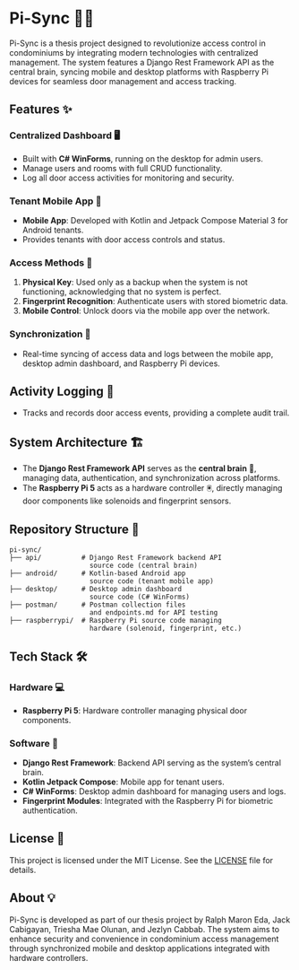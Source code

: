 # Pi-Sync 🏢🔐

Pi-Sync is a thesis project designed to revolutionize access control in condominiums by integrating modern technologies with centralized management. The system features a Django Rest Framework API as the central brain, syncing mobile and desktop platforms with Raspberry Pi devices for seamless door management and access tracking.

## Features ✨

### Centralized Dashboard 🖥️

- Built with **C# WinForms**, running on the desktop for admin users.
- Manage users and rooms with full CRUD functionality.
- Log all door access activities for monitoring and security.

### Tenant Mobile App 📱

- **Mobile App**: Developed with Kotlin and Jetpack Compose Material 3 for Android tenants.
- Provides tenants with door access controls and status.

### Access Methods 🔑

1. **Physical Key**: Used only as a backup when the system is not functioning, acknowledging that no system is perfect.
2. **Fingerprint Recognition**: Authenticate users with stored biometric data.
3. **Mobile Control**: Unlock doors via the mobile app over the network.

### Synchronization 🔄

- Real-time syncing of access data and logs between the mobile app, desktop admin dashboard, and Raspberry Pi devices.

## Activity Logging 📝

- Tracks and records door access events, providing a complete audit trail.

## System Architecture 🏗️

- The **Django Rest Framework API** serves as the **central brain** 🧠, managing data, authentication, and synchronization across platforms.
- The **Raspberry Pi 5** acts as a hardware controller 🖲️, directly managing door components like solenoids and fingerprint sensors.

## Repository Structure 📂

```
pi-sync/
├── api/          # Django Rest Framework backend API
                    source code (central brain)
├── android/      # Kotlin-based Android app
                    source code (tenant mobile app)
├── desktop/      # Desktop admin dashboard
                    source code (C# WinForms)
├── postman/      # Postman collection files
                    and endpoints.md for API testing
├── raspberrypi/  # Raspberry Pi source code managing
                    hardware (solenoid, fingerprint, etc.)
```

## Tech Stack 🛠️

### Hardware 💻

- **Raspberry Pi 5**: Hardware controller managing physical door components.

### Software 💾

- **Django Rest Framework**: Backend API serving as the system’s central brain.
- **Kotlin Jetpack Compose**: Mobile app for tenant users.
- **C# WinForms**: Desktop admin dashboard for managing users and logs.
- **Fingerprint Modules**: Integrated with the Raspberry Pi for biometric authentication.

## License 📜

This project is licensed under the MIT License. See the [LICENSE](LICENSE.txt) file for details.

## About 💡

Pi-Sync is developed as part of our thesis project by Ralph Maron Eda, Jack Cabigayan, Triesha Mae Olunan, and Jezlyn Cabbab. The system aims to enhance security and convenience in condominium access management through synchronized mobile and desktop applications integrated with hardware controllers.
